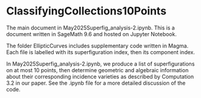 # ClassifyingCollections10Points

The main document in May2025Superfig_analysis-2.ipynb. This is a document written in SageMath 9.6 and hosted on Jupyter Notebook. 

The folder EllipticCurves includes supplementary code written in Magma. Each file is labelled with its superfiguration index, then its component index.

In May2025Superfig_analysis-2.ipynb, we produce a list of superfigurations on at most 10 points, then determine geometric and algebraic information about their corresponding incidence varieties as described by Computation 3.2 in our paper. See the .ipynb file for a more detailed discussion of the code.
